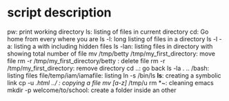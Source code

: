 # script description
pw: print working directory
ls: listing of files in current directory
cd: Go home from every where you are
ls -l: long listing of files in a directory
ls -l -a: listing a with including hidden files
ls -lan: listing files in directory with showing total number of file
mv /tmp/betty /tmp/my_first_directory: move file 
rm -r /tmp/my_first_directory/betty : delete file
rm -r /tmp/my_first_directory: remove directory
cd ..: go back
ls -la . .. /bash: listing files
file/temp/iam/iamafile: listing
ln -s /bin/ls __ls__: creating a symbolic link
cp -u *.html ../ : copying a file
mv [a-z]* /tmp/u 
rm *~: cleaning emacs
mkdir -p welcome/to/school: create a folder inside an other 
